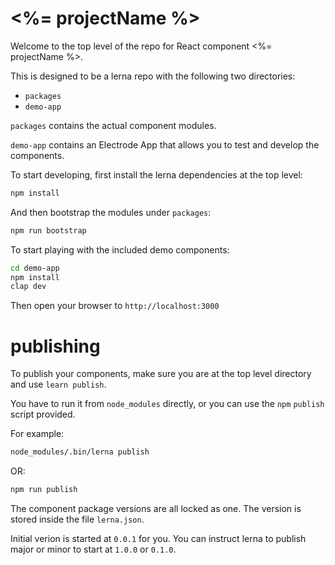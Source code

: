 # <%= projectName %>

Welcome to the top level of the repo for React component <%= projectName %>.

This is designed to be a lerna repo with the following two directories:

-   `packages`
-   `demo-app`

`packages` contains the actual component modules.

`demo-app` contains an Electrode App that allows you to test and develop the components.

To start developing, first install the lerna dependencies at the top level:

```bash
npm install
```

And then bootstrap the modules under `packages`:

```bash
npm run bootstrap
```

To start playing with the included demo components:

```bash
cd demo-app
npm install
clap dev
```

Then open your browser to `http://localhost:3000`

# publishing

To publish your components, make sure you are at the top level directory and use `learn publish`.

You have to run it from `node_modules` directly, or you can use the `npm` `publish` script provided.

For example:

```bash
node_modules/.bin/lerna publish
```

OR:

```bash
npm run publish
```

The component package versions are all locked as one.  The version is stored inside the file `lerna.json`.

Initial verion is started at `0.0.1` for you.  You can instruct lerna to publish major or minor to start at `1.0.0` or `0.1.0`.
